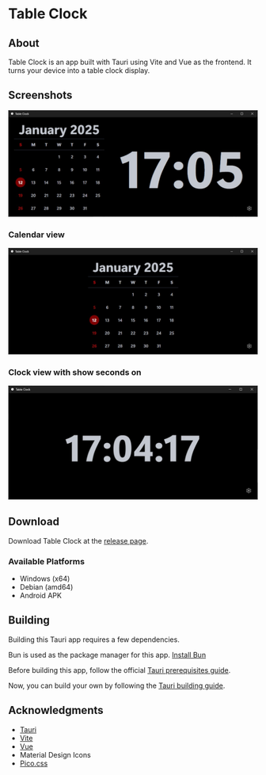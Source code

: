 # Table Clock

## About

Table Clock is an app built with Tauri using Vite and Vue as the frontend. 
It turns your device into a table clock display.

## Screenshots

![image of the calendar and clock view](public/cal-clock.jpg)

### Calendar view

![image of the calendar view](public/cal.jpg)

### Clock view with show seconds on

![image of the clock view with show seconds on](public/clock-show-seconds.jpg)

## Download

Download Table Clock at the [release page](https://github.com/chapmankoo28/table-clock/releases/latest/).

### Available Platforms

- Windows (x64)
- Debian (amd64)
- Android APK

## Building

Building this Tauri app requires a few dependencies. 

Bun is used as the package manager for this app. [Install Bun](https://bun.sh/)

Before building this app, follow the official [Tauri prerequisites guide](ttps://v2.tauri.app/start/prerequisites/). 

Now, you can build your own by following the [Tauri building guide](https://v2.tauri.app/distribute/).

## Acknowledgments
- [Tauri](https://v2.tauri.app/)
- [Vite](https://vite.dev/)
- [Vue](https://vuejs.org/)
- Material Design Icons
- [Pico.css](https://picocss.com/)
